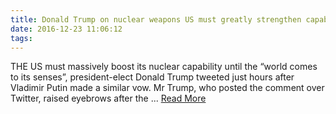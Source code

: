 ```yaml
---
title: Donald Trump on nuclear weapons US must greatly strengthen capabilities
date: 2016-12-23 11:06:12
tags:
---
```

THE US must massively boost its nuclear capability until the “world comes to its senses”, president-elect Donald Trump tweeted just hours after Vladimir Putin made a similar vow. Mr Trump, who posted the comment over Twitter, raised eyebrows after the ...
[Read More](http://www.news.com.au/finance/work/leaders/donald-trump-on-nuclear-weapons-us-must-greatly-strengthen-capabilities/news-story/bf2785b8fde7d554d1a73ac5108c1b5a)